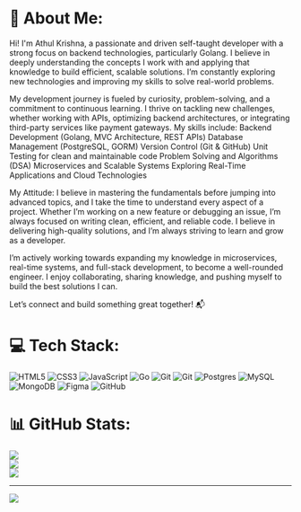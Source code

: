 # 💫 About Me:
Hi! I'm Athul Krishna, a passionate and driven self-taught developer with a strong focus on backend technologies, particularly Golang. I believe in deeply understanding the concepts I work with and applying that knowledge to build efficient, scalable solutions. I’m constantly exploring new technologies and improving my skills to solve real-world problems.

My development journey is fueled by curiosity, problem-solving, and a commitment to continuous learning. I thrive on tackling new challenges, whether working with APIs, optimizing backend architectures, or integrating third-party services like payment gateways.
My skills include:
Backend Development (Golang, MVC Architecture, REST APIs)
Database Management (PostgreSQL, GORM)
Version Control (Git & GitHub)
Unit Testing for clean and maintainable code
Problem Solving and Algorithms (DSA)
Microservices and Scalable Systems
Exploring Real-Time Applications and Cloud Technologies

My Attitude:
I believe in mastering the fundamentals before jumping into advanced topics, and I take the time to understand every aspect of a project. Whether I’m working on a new feature or debugging an issue, I’m always focused on writing clean, efficient, and reliable code. I believe in delivering high-quality solutions, and I’m always striving to learn and grow as a developer.

I’m actively working towards expanding my knowledge in microservices, real-time systems, and full-stack development, to become a well-rounded engineer. I enjoy collaborating, sharing knowledge, and pushing myself to build the best solutions I can.

Let’s connect and build something great together! 📬



# 💻 Tech Stack:
![HTML5](https://img.shields.io/badge/html5-%23E34F26.svg?style=plastic&logo=html5&logoColor=white) ![CSS3](https://img.shields.io/badge/css3-%231572B6.svg?style=plastic&logo=css3&logoColor=white) ![JavaScript](https://img.shields.io/badge/javascript-%23323330.svg?style=plastic&logo=javascript&logoColor=%23F7DF1E) ![Go](https://img.shields.io/badge/go-%2300ADD8.svg?style=plastic&logo=go&logoColor=white) ![Git](https://img.shields.io/badge/git-%23F05033.svg?style=plastic&logo=git&logoColor=white) ![Git](https://img.shields.io/badge/git-%23F05033.svg?style=plastic&logo=git&logoColor=white) ![Postgres](https://img.shields.io/badge/postgres-%23316192.svg?style=plastic&logo=postgresql&logoColor=white) ![MySQL](https://img.shields.io/badge/mysql-4479A1.svg?style=plastic&logo=mysql&logoColor=white) ![MongoDB](https://img.shields.io/badge/MongoDB-%234ea94b.svg?style=plastic&logo=mongodb&logoColor=white) ![Figma](https://img.shields.io/badge/figma-%23F24E1E.svg?style=plastic&logo=figma&logoColor=white) ![GitHub](https://img.shields.io/badge/github-%23121011.svg?style=plastic&logo=github&logoColor=white)
# 📊 GitHub Stats:
![](https://github-readme-stats.vercel.app/api?username=AthulKrishna2501&theme=dark&hide_border=false&include_all_commits=false&count_private=false)<br/>
![](https://github-readme-streak-stats.herokuapp.com/?user=AthulKrishna2501&theme=dark&hide_border=false)<br/>
![](https://github-readme-stats.vercel.app/api/top-langs/?username=AthulKrishna2501&theme=dark&hide_border=false&include_all_commits=false&count_private=false&layout=compact)

---
[![](https://visitcount.itsvg.in/api?id=AthulKrishna2501&icon=0&color=0)](https://visitcount.itsvg.in)

<!-- Proudly created with GPRM ( https://gprm.itsvg.in ) -->

